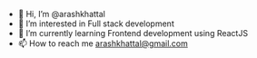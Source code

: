 - 👋 Hi, I’m @arashkhattal
- 👀 I’m interested in Full stack development
- 🌱 I’m currently learning Frontend development using ReactJS
- 📫 How to reach me arashkhattal@gmail.com


